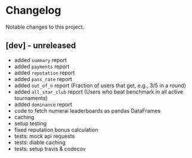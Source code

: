 # Changelog
Notable changes to this project.

## [dev] - unreleased
- added `summary` report
- added `payments` report
- added `reputation` report
- added `pass_rate` report
- added `out_of_n` report (Fraction of users that get, e.g., 3/5 in a round)
- added `all_star_club` report (Users who beat benchmark in all active tournaments)
- added `dominance` report
- code to fetch numerai leaderboards as pandas DataFrames
- caching
- setup testing
- fixed reputation bonus calculation
- tests: mock api requests
- tests: diable caching
- tests: setup travis & codecov

